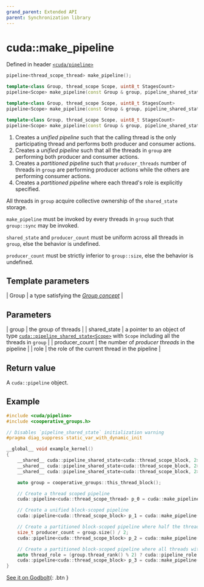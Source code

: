 ```yaml
---
grand_parent: Extended API
parent: Synchronization library
---
```


# cuda::**make_pipeline**

Defined in header [`<cuda/pipeline>`](../headers/pipeline.md)

```c++
pipeline<thread_scope_thread> make_pipeline();                                                                                       // (1)

template<class Group, thread_scope Scope, uint8_t StagesCount>
pipeline<Scope> make_pipeline(const Group & group, pipeline_shared_state<Scope, StagesCount> * shared_state);                        // (2)

template<class Group, thread_scope Scope, uint8_t StagesCount>
pipeline<Scope> make_pipeline(const Group & group, pipeline_shared_state<Scope, StagesCount> * shared_state, size_t producer_count); // (3)

template<class Group, thread_scope Scope, uint8_t StagesCount>
pipeline<Scope> make_pipeline(const Group & group, pipeline_shared_state<Scope, StagesCount> * shared_state, pipeline_role role);    // (4)
```

1. Creates a _unified pipeline_ such that the calling thread is the only participating thread and performs both producer and consumer actions.
2. Creates a _unified pipeline_ such that all the threads in `group` are performing both producer and consumer actions.
3. Creates a _partitioned pipeline_ such that `producer_threads` number of threads in `group` are performing producer actions while the others
   are performing consumer actions. 
4. Creates a _partitioned pipeline_ where each thread's role is explicitly specified.

All threads in `group` acquire collective ownership of the `shared_state` storage.

`make_pipeline` must be invoked by every threads in `group` such that `group::sync` may be invoked.

`shared_state` and `producer_count` must be uniform across all threads in `group`, else the behavior is undefined.

`producer_count` must be strictly inferior to `group::size`, else the behavior is undefined.

## Template parameters

| Group | a type satisfying the [_Group concept_](../concepts/group.md) |

## Parameters

| group          | the group of threads                                                                                                                                |
| shared_state   | a pointer to an object of type [`cuda::pipeline_shared_state<Scope>`](./pipeline_shared_state.md) with `Scope` including all the threads in `group` |
| producer_count | the number of _producer threads_ in the pipeline                                                                                                    |
| role           | the role of the current thread in the pipeline                                                                                                      |

## Return value

A `cuda::pipeline` object.

## Example

```c++
#include <cuda/pipeline>
#include <cooperative_groups.h>

// Disables `pipeline_shared_state` initialization warning
#pragma diag_suppress static_var_with_dynamic_init

__global__ void example_kernel()
{
    __shared__ cuda::pipeline_shared_state<cuda::thread_scope_block, 2> pss_1;
    __shared__ cuda::pipeline_shared_state<cuda::thread_scope_block, 2> pss_2;
    __shared__ cuda::pipeline_shared_state<cuda::thread_scope_block, 2> pss_3;

    auto group = cooperative_groups::this_thread_block();

    // Create a thread scoped pipeline
    cuda::pipeline<cuda::thread_scope_thread> p_0 = cuda::make_pipeline();

    // Create a unified block-scoped pipeline
    cuda::pipeline<cuda::thread_scope_block> p_1 = cuda::make_pipeline(group, &pss_1);

    // Create a partitioned block-scoped pipeline where half the threads are producers
    size_t producer_count = group.size() / 2;
    cuda::pipeline<cuda::thread_scope_block> p_2 = cuda::make_pipeline(group, &pss_2, producer_count);

    // Create a partitioned block-scoped pipeline where all threads with an even thread_rank are producers
    auto thread_role = (group.thread_rank() % 2) ? cuda::pipeline_role::producer : cuda::pipeline_role::consumer;
    cuda::pipeline<cuda::thread_scope_block> p_3 = cuda::make_pipeline(group, &pss_3, thread_role);
}
```

[See it on Godbolt](https://godbolt.org/z/Y1zv5G){: .btn }
